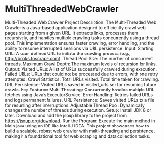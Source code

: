 # MultiThreadedWebCrawler

Multi-Threaded Web Crawler
Project Description: 
The Multi-Threaded Web Crawler is a Java-based application designed to efficiently crawl web pages starting from a given URL. It extracts links, processes them recursively, and handles multiple crawling tasks concurrently using a thread pool. This implementation ensures faster crawling, error handling, and the ability to resume interrupted sessions via URL persistence.
Input: 
Starting URL: A user-defined URL to initiate the crawling process (e.g., http://books.toscrape.com).
Thread Pool Size: The number of concurrent threads.
Maximum Crawl Depth: The maximum levels of recursion for links.
Output:
Visited URLs: A list of URLs successfully crawled during execution.
Failed URLs: URLs that could not be processed due to errors, with one retry attempted.
Crawl Statistics:
Total URLs visited.
Total time taken for crawling.
URL Persistence: Visited URLs saved in visited_urls.ser for resuming future crawls.
Key Features:
Multi-Threading: Concurrently handles multiple URL fetches using Java’s ExecutorService.
Error Handling: Retries failed URLs and logs permanent failures.
URL Persistence: Saves visited URLs to a file for resuming after interruptions.
Adjustable Thread Pool: Dynamically changes the number of threads during execution.
Setup:
Install JDK 8 or later.
Download and add the jsoup library to the project from https://jsoup.org/download.
Run the Program:
Execute the main method in Main.java using an IDE like IntelliJ IDEA.
This project showcases how to build a scalable, robust web crawler with multi-threading and persistence, making it a foundational tool for web scraping and data collection tasks.
